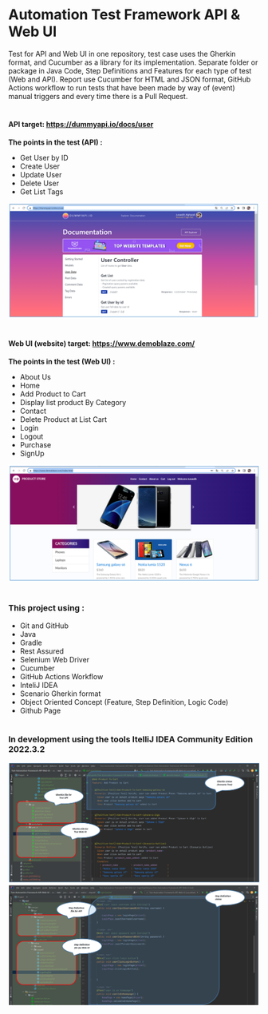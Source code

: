# Automation Test Framework API & Web UI
Test for API and Web UI in one repository, test case uses the Gherkin format, and Cucumber as a library for its implementation. Separate folder or package in Java Code, Step Definitions and Features for each type of test (Web and API). Report use Cucumber for HTML and JSON format, GitHub Actions workflow to run tests that have been made by way of (event) manual triggers and every time there is a Pull Request.
#
#### API target: https://dummyapi.io/docs/user
**The points in the test (API) :**
*	Get User by ID
*	Create User
*	Update User
*	Delete User
*	Get List Tags

![dummyapi](capture/dummyapi.PNG)




#
#### Web UI (website) target: https://www.demoblaze.com/
**The points in the test (Web UI) :**
-	About Us
-	Home
-	Add Product to Cart
-	Display list product By Category
-	Contact
-	Delete Product at List Cart
-	Login
-	Logout
-	Purchase
-	SignUp

![demoblaze](capture/demoblaze.PNG)


#
### This project using :

* Git and GitHub
* Java
* Gradle
* Rest Assured
* Selenium Web Driver
* Cucumber
* GitHub Actions Workflow
* InteliJ IDEA
* Scenario Gherkin format
* Object Oriented Concept (Feature, Step Definition, Logic Code)
* Github Page



#
### In development using the tools ItelliJ IDEA Community Edition 2022.3.2
![gherkin](capture/gherkin.PNG)
![stepDefinition](capture/stepDefinition.PNG)





















